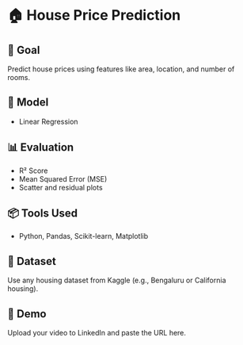 
# 🏠 House Price Prediction

## 📌 Goal
Predict house prices using features like area, location, and number of rooms.

## 🧠 Model
- Linear Regression

## 📊 Evaluation
- R² Score
- Mean Squared Error (MSE)
- Scatter and residual plots

## 📦 Tools Used
- Python, Pandas, Scikit-learn, Matplotlib

## 📁 Dataset
Use any housing dataset from Kaggle (e.g., Bengaluru or California housing).

## 🎥 Demo
Upload your video to LinkedIn and paste the URL here.
